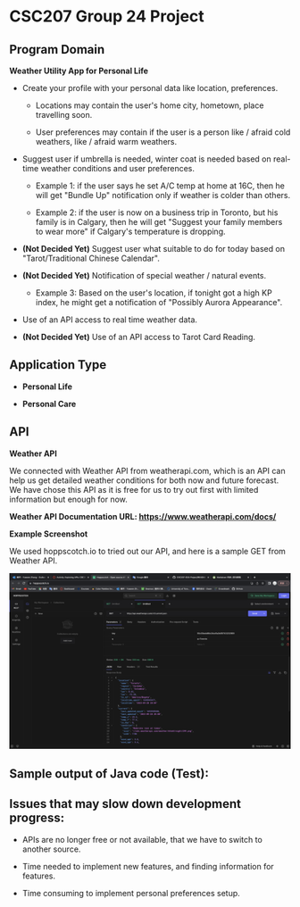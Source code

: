 # CSC207 Group 24 Project

## Program Domain

**Weather Utility App for Personal Life**

- Create your profile with your personal data like location, preferences.

  - Locations may contain the user's home city, hometown, place travelling soon.
  
  - User preferences may contain if the user is a person like / afraid cold weathers, like / afraid warm weathers.

- Suggest user if umbrella is needed, winter coat is needed based on real-time weather conditions and user preferences.

  - Example 1: if the user says he set A/C temp at home at 16C, then he will get "Bundle Up" notification only if weather is colder than others.
 
  - Example 2: if the user is now on a business trip in Toronto, but his family is in Calgary, then he will get "Suggest your family members to wear more" if Calgary's temperature is dropping.

- **(Not Decided Yet)** Suggest user what suitable to do for today based on "Tarot/Traditional Chinese Calendar".

- **(Not Decided Yet)** Notification of special weather / natural events.

  - Example 3: Based on the user's location, if tonight got a high KP index, he might get a notification of "Possibly Aurora Appearance".

- Use of an API access to real time weather data.

- **(Not Decided Yet)** Use of an API access to Tarot Card Reading.
  

## Application Type

- **Personal Life**

- **Personal Care**


## API

**Weather API**

We connected with Weather API from weatherapi.com, which is an API can help us get detailed weather conditions for both
now and future forecast. We have chose this API as it is free for us to try out first with limited information but
enough for now.

**Weather API Documentation URL: https://www.weatherapi.com/docs/**

**Example Screenshot**

We used hoppscotch.io to tried out our API, and here is a sample GET from Weather API.

![img.png](img/API%20try%20by%20hoppscotch.png "screenshot")

## Sample output of Java code (Test):

## Issues that may slow down development progress:

- APIs are no longer free or not available, that we have to switch to another source.
  
- Time needed to implement new features, and finding information for features.

- Time consuming to implement personal preferences setup.
